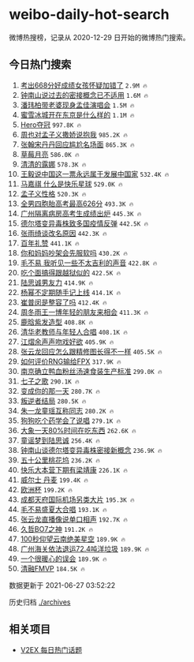 # weibo-daily-hot-search

微博热搜榜，记录从 2020-12-29 日开始的微博热门搜索。

## 今日热门搜索

<!-- BEGIN -->

1. [考出668分好成绩女孩怀疑加错了](https://s.weibo.com/weibo?q=%23%E8%80%83%E5%87%BA668%E5%88%86%E5%A5%BD%E6%88%90%E7%BB%A9%E5%A5%B3%E5%AD%A9%E6%80%80%E7%96%91%E5%8A%A0%E9%94%99%E4%BA%86%23&Refer=top) `2.9M 🔥`
1. [钟南山说过去的密接概念已不适用](https://s.weibo.com/weibo?q=%23%E9%92%9F%E5%8D%97%E5%B1%B1%E8%AF%B4%E8%BF%87%E5%8E%BB%E7%9A%84%E5%AF%86%E6%8E%A5%E6%A6%82%E5%BF%B5%E5%B7%B2%E4%B8%8D%E9%80%82%E7%94%A8%23&Refer=top) `1.6M 🔥`
1. [潘玮柏带老婆现身孟佳演唱会](https://s.weibo.com/weibo?q=%23%E6%BD%98%E7%8E%AE%E6%9F%8F%E5%B8%A6%E8%80%81%E5%A9%86%E7%8E%B0%E8%BA%AB%E5%AD%9F%E4%BD%B3%E6%BC%94%E5%94%B1%E4%BC%9A%23&Refer=top) `1.5M 🔥`
1. [蜜雪冰城开在东京是什么样的](https://s.weibo.com/weibo?q=%23%E8%9C%9C%E9%9B%AA%E5%86%B0%E5%9F%8E%E5%BC%80%E5%9C%A8%E4%B8%9C%E4%BA%AC%E6%98%AF%E4%BB%80%E4%B9%88%E6%A0%B7%E7%9A%84%23&Refer=top) `1.1M 🔥`
1. [Hero夺冠](https://s.weibo.com/weibo?q=%23Hero%E5%A4%BA%E5%86%A0%23&Refer=top) `997.8K 🔥`
1. [周也对孟子义撒娇说抱我](https://s.weibo.com/weibo?q=%23%E5%91%A8%E4%B9%9F%E5%AF%B9%E5%AD%9F%E5%AD%90%E4%B9%89%E6%92%92%E5%A8%87%E8%AF%B4%E6%8A%B1%E6%88%91%23&Refer=top) `985.2K 🔥`
1. [张翰宋丹丹回应尴尬名场面](https://s.weibo.com/weibo?q=%23%E5%BC%A0%E7%BF%B0%E5%AE%8B%E4%B8%B9%E4%B8%B9%E5%9B%9E%E5%BA%94%E5%B0%B4%E5%B0%AC%E5%90%8D%E5%9C%BA%E9%9D%A2%23&Refer=top) `865.3K 🔥`
1. [草莓月亮](https://s.weibo.com/weibo?q=%23%E8%8D%89%E8%8E%93%E6%9C%88%E4%BA%AE%23&Refer=top) `586.0K 🔥`
1. [清清的露娜](https://s.weibo.com/weibo?q=%23%E6%B8%85%E6%B8%85%E7%9A%84%E9%9C%B2%E5%A8%9C%23&Refer=top) `578.3K 🔥`
1. [王毅说中国这一票永远属于发展中国家](https://s.weibo.com/weibo?q=%23%E7%8E%8B%E6%AF%85%E8%AF%B4%E4%B8%AD%E5%9B%BD%E8%BF%99%E4%B8%80%E7%A5%A8%E6%B0%B8%E8%BF%9C%E5%B1%9E%E4%BA%8E%E5%8F%91%E5%B1%95%E4%B8%AD%E5%9B%BD%E5%AE%B6%23&Refer=top) `532.4K 🔥`
1. [马嘉祺 什么是快乐星球](https://s.weibo.com/weibo?q=%E9%A9%AC%E5%98%89%E7%A5%BA%20%E4%BB%80%E4%B9%88%E6%98%AF%E5%BF%AB%E4%B9%90%E6%98%9F%E7%90%83&Refer=top) `529.0K 🔥`
1. [孟子义性格](https://s.weibo.com/weibo?q=%23%E5%AD%9F%E5%AD%90%E4%B9%89%E6%80%A7%E6%A0%BC%23&Refer=top) `520.3K 🔥`
1. [全男四胞胎高考最高626分](https://s.weibo.com/weibo?q=%23%E5%85%A8%E7%94%B7%E5%9B%9B%E8%83%9E%E8%83%8E%E9%AB%98%E8%80%83%E6%9C%80%E9%AB%98626%E5%88%86%23&Refer=top) `493.3K 🔥`
1. [广州隔离病房高考生成绩出炉](https://s.weibo.com/weibo?q=%23%E5%B9%BF%E5%B7%9E%E9%9A%94%E7%A6%BB%E7%97%85%E6%88%BF%E9%AB%98%E8%80%83%E7%94%9F%E6%88%90%E7%BB%A9%E5%87%BA%E7%82%89%23&Refer=top) `445.3K 🔥`
1. [德尔塔变异毒株致多国疫情反弹](https://s.weibo.com/weibo?q=%23%E5%BE%B7%E5%B0%94%E5%A1%94%E5%8F%98%E5%BC%82%E6%AF%92%E6%A0%AA%E8%87%B4%E5%A4%9A%E5%9B%BD%E7%96%AB%E6%83%85%E5%8F%8D%E5%BC%B9%23&Refer=top) `442.5K 🔥`
1. [张雨绮谈改名原因](https://s.weibo.com/weibo?q=%23%E5%BC%A0%E9%9B%A8%E7%BB%AE%E8%B0%88%E6%94%B9%E5%90%8D%E5%8E%9F%E5%9B%A0%23&Refer=top) `442.3K 🔥`
1. [百年礼赞](https://s.weibo.com/weibo?q=%23%E7%99%BE%E5%B9%B4%E7%A4%BC%E8%B5%9E%23&Refer=top) `441.1K 🔥`
1. [你和妈妈吵架会先服软吗](https://s.weibo.com/weibo?q=%23%E4%BD%A0%E5%92%8C%E5%A6%88%E5%A6%88%E5%90%B5%E6%9E%B6%E4%BC%9A%E5%85%88%E6%9C%8D%E8%BD%AF%E5%90%97%23&Refer=top) `430.2K 🔥`
1. [毛不易 我听见一些不太吉利的声音](https://s.weibo.com/weibo?q=%E6%AF%9B%E4%B8%8D%E6%98%93%20%E6%88%91%E5%90%AC%E8%A7%81%E4%B8%80%E4%BA%9B%E4%B8%8D%E5%A4%AA%E5%90%89%E5%88%A9%E7%9A%84%E5%A3%B0%E9%9F%B3&Refer=top) `422.8K 🔥`
1. [吃个面搞得跟越狱似的](https://s.weibo.com/weibo?q=%23%E5%90%83%E4%B8%AA%E9%9D%A2%E6%90%9E%E5%BE%97%E8%B7%9F%E8%B6%8A%E7%8B%B1%E4%BC%BC%E7%9A%84%23&Refer=top) `422.5K 🔥`
1. [陆思诚男友力](https://s.weibo.com/weibo?q=%23%E9%99%86%E6%80%9D%E8%AF%9A%E7%94%B7%E5%8F%8B%E5%8A%9B%23&Refer=top) `414.9K 🔥`
1. [杨幂不定期随手记上线](https://s.weibo.com/weibo?q=%23%E6%9D%A8%E5%B9%82%E4%B8%8D%E5%AE%9A%E6%9C%9F%E9%9A%8F%E6%89%8B%E8%AE%B0%E4%B8%8A%E7%BA%BF%23&Refer=top) `414.1K 🔥`
1. [崔普闵是整容了吗](https://s.weibo.com/weibo?q=%23%E5%B4%94%E6%99%AE%E9%97%B5%E6%98%AF%E6%95%B4%E5%AE%B9%E4%BA%86%E5%90%97%23&Refer=top) `412.4K 🔥`
1. [周冬雨王一博年轻的朋友来相会](https://s.weibo.com/weibo?q=%23%E5%91%A8%E5%86%AC%E9%9B%A8%E7%8E%8B%E4%B8%80%E5%8D%9A%E5%B9%B4%E8%BD%BB%E7%9A%84%E6%9C%8B%E5%8F%8B%E6%9D%A5%E7%9B%B8%E4%BC%9A%23&Refer=top) `411.3K 🔥`
1. [鹿晗紫发造型](https://s.weibo.com/weibo?q=%23%E9%B9%BF%E6%99%97%E7%B4%AB%E5%8F%91%E9%80%A0%E5%9E%8B%23&Refer=top) `408.8K 🔥`
1. [清华老教师与年轻人合唱](https://s.weibo.com/weibo?q=%23%E6%B8%85%E5%8D%8E%E8%80%81%E6%95%99%E5%B8%88%E4%B8%8E%E5%B9%B4%E8%BD%BB%E4%BA%BA%E5%90%88%E5%94%B1%23&Refer=top) `408.1K 🔥`
1. [江熠余声声吻戏好欲](https://s.weibo.com/weibo?q=%23%E6%B1%9F%E7%86%A0%E4%BD%99%E5%A3%B0%E5%A3%B0%E5%90%BB%E6%88%8F%E5%A5%BD%E6%AC%B2%23&Refer=top) `405.9K 🔥`
1. [张云龙回应怎么跟精修图长得不一样](https://s.weibo.com/weibo?q=%23%E5%BC%A0%E4%BA%91%E9%BE%99%E5%9B%9E%E5%BA%94%E6%80%8E%E4%B9%88%E8%B7%9F%E7%B2%BE%E4%BF%AE%E5%9B%BE%E9%95%BF%E5%BE%97%E4%B8%8D%E4%B8%80%E6%A0%B7%23&Refer=top) `405.5K 🔥`
1. [如何评价RNG输给FPX](https://s.weibo.com/weibo?q=%23%E5%A6%82%E4%BD%95%E8%AF%84%E4%BB%B7RNG%E8%BE%93%E7%BB%99FPX%23&Refer=top) `317.9K 🔥`
1. [南京确立鸭血粉丝汤速食装生产标准](https://s.weibo.com/weibo?q=%23%E5%8D%97%E4%BA%AC%E7%A1%AE%E7%AB%8B%E9%B8%AD%E8%A1%80%E7%B2%89%E4%B8%9D%E6%B1%A4%E9%80%9F%E9%A3%9F%E8%A3%85%E7%94%9F%E4%BA%A7%E6%A0%87%E5%87%86%23&Refer=top) `299.0K 🔥`
1. [七子之歌](https://s.weibo.com/weibo?q=%23%E4%B8%83%E5%AD%90%E4%B9%8B%E6%AD%8C%23&Refer=top) `290.1K 🔥`
1. [变成你的那一天](https://s.weibo.com/weibo?q=%E5%8F%98%E6%88%90%E4%BD%A0%E7%9A%84%E9%82%A3%E4%B8%80%E5%A4%A9&Refer=top) `280.7K 🔥`
1. [叛逆者结局](https://s.weibo.com/weibo?q=%23%E5%8F%9B%E9%80%86%E8%80%85%E7%BB%93%E5%B1%80%23&Refer=top) `280.5K 🔥`
1. [朱一龙童瑶互称同志](https://s.weibo.com/weibo?q=%23%E6%9C%B1%E4%B8%80%E9%BE%99%E7%AB%A5%E7%91%B6%E4%BA%92%E7%A7%B0%E5%90%8C%E5%BF%97%23&Refer=top) `280.2K 🔥`
1. [狗狗吃个药学会了说唱](https://s.weibo.com/weibo?q=%23%E7%8B%97%E7%8B%97%E5%90%83%E4%B8%AA%E8%8D%AF%E5%AD%A6%E4%BC%9A%E4%BA%86%E8%AF%B4%E5%94%B1%23&Refer=top) `279.1K 🔥`
1. [大象一天80%时间在吃东西](https://s.weibo.com/weibo?q=%23%E5%A4%A7%E8%B1%A1%E4%B8%80%E5%A4%A980%25%E6%97%B6%E9%97%B4%E5%9C%A8%E5%90%83%E4%B8%9C%E8%A5%BF%23&Refer=top) `262.6K 🔥`
1. [童谣梦到陆思诚](https://s.weibo.com/weibo?q=%23%E7%AB%A5%E8%B0%A3%E6%A2%A6%E5%88%B0%E9%99%86%E6%80%9D%E8%AF%9A%23&Refer=top) `256.4K 🔥`
1. [钟南山谈德尔塔变异毒株密接新概念](https://s.weibo.com/weibo?q=%23%E9%92%9F%E5%8D%97%E5%B1%B1%E8%B0%88%E5%BE%B7%E5%B0%94%E5%A1%94%E5%8F%98%E5%BC%82%E6%AF%92%E6%A0%AA%E5%AF%86%E6%8E%A5%E6%96%B0%E6%A6%82%E5%BF%B5%23&Refer=top) `236.9K 🔥`
1. [五十公里桃花坞](https://s.weibo.com/weibo?q=%E4%BA%94%E5%8D%81%E5%85%AC%E9%87%8C%E6%A1%83%E8%8A%B1%E5%9D%9E&Refer=top) `236.2K 🔥`
1. [快乐大本营下期有梁靖康](https://s.weibo.com/weibo?q=%E5%BF%AB%E4%B9%90%E5%A4%A7%E6%9C%AC%E8%90%A5%E4%B8%8B%E6%9C%9F%E6%9C%89%E6%A2%81%E9%9D%96%E5%BA%B7&Refer=top) `226.1K 🔥`
1. [威尔士 丹麦](https://s.weibo.com/weibo?q=%E5%A8%81%E5%B0%94%E5%A3%AB%20%E4%B8%B9%E9%BA%A6&Refer=top) `199.4K 🔥`
1. [欧洲杯](https://s.weibo.com/weibo?q=%E6%AC%A7%E6%B4%B2%E6%9D%AF&Refer=top) `199.2K 🔥`
1. [成都天府国际机场另类大片](https://s.weibo.com/weibo?q=%23%E6%88%90%E9%83%BD%E5%A4%A9%E5%BA%9C%E5%9B%BD%E9%99%85%E6%9C%BA%E5%9C%BA%E5%8F%A6%E7%B1%BB%E5%A4%A7%E7%89%87%23&Refer=top) `195.3K 🔥`
1. [毛不易盛夏大合唱](https://s.weibo.com/weibo?q=%23%E6%AF%9B%E4%B8%8D%E6%98%93%E7%9B%9B%E5%A4%8F%E5%A4%A7%E5%90%88%E5%94%B1%23&Refer=top) `193.1K 🔥`
1. [张云龙直播像说单口相声](https://s.weibo.com/weibo?q=%23%E5%BC%A0%E4%BA%91%E9%BE%99%E7%9B%B4%E6%92%AD%E5%83%8F%E8%AF%B4%E5%8D%95%E5%8F%A3%E7%9B%B8%E5%A3%B0%23&Refer=top) `192.7K 🔥`
1. [久哲BO7之神](https://s.weibo.com/weibo?q=%23%E4%B9%85%E5%93%B2BO7%E4%B9%8B%E7%A5%9E%23&Refer=top) `191.2K 🔥`
1. [100秒仰望云南绝美星空](https://s.weibo.com/weibo?q=%23100%E7%A7%92%E4%BB%B0%E6%9C%9B%E4%BA%91%E5%8D%97%E7%BB%9D%E7%BE%8E%E6%98%9F%E7%A9%BA%23&Refer=top) `189.9K 🔥`
1. [广州海关依法退运72.4吨洋垃圾](https://s.weibo.com/weibo?q=%23%E5%B9%BF%E5%B7%9E%E6%B5%B7%E5%85%B3%E4%BE%9D%E6%B3%95%E9%80%80%E8%BF%9072.4%E5%90%A8%E6%B4%8B%E5%9E%83%E5%9C%BE%23&Refer=top) `189.9K 🔥`
1. [一个很暖心的误会](https://s.weibo.com/weibo?q=%23%E4%B8%80%E4%B8%AA%E5%BE%88%E6%9A%96%E5%BF%83%E7%9A%84%E8%AF%AF%E4%BC%9A%23&Refer=top) `189.9K 🔥`
1. [清融FMVP](https://s.weibo.com/weibo?q=%E6%B8%85%E8%9E%8DFMVP&Refer=top) `184.5K 🔥`

数据更新于 2021-06-27 03:52:22

<!-- END -->

历史归档 [./archives](./archives)

## 相关项目

- [V2EX 每日热门话题](https://github.com/boojack/v2ex-daily-hot-topic)
